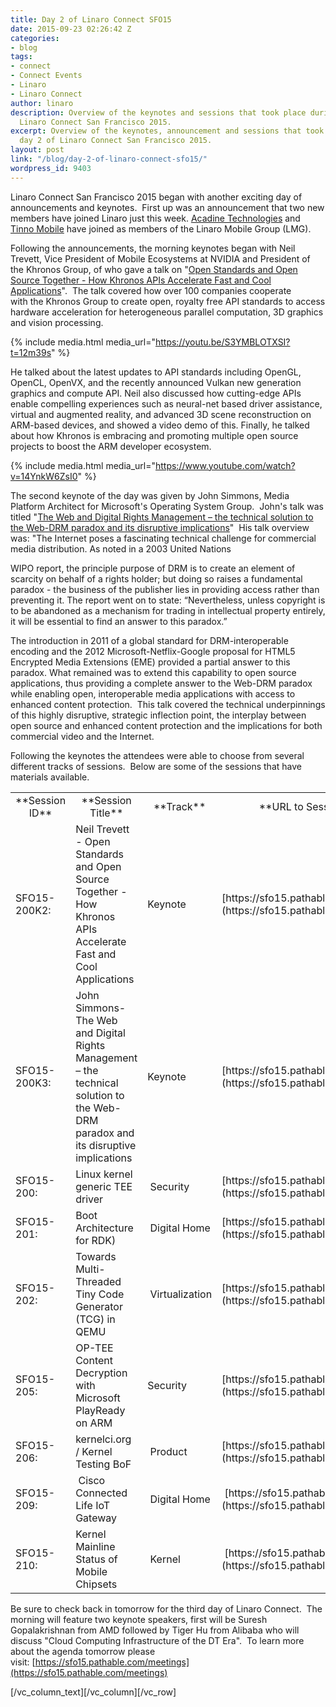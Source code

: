 ```yaml
---
title: Day 2 of Linaro Connect SFO15
date: 2015-09-23 02:26:42 Z
categories:
- blog
tags:
- connect
- Connect Events
- Linaro
- Linaro Connect
author: linaro
description: Overview of the keynotes and sessions that took place during day 2 of
  Linaro Connect San Francisco 2015.
excerpt: Overview of the keynotes, announcement and sessions that took place during
  day 2 of Linaro Connect San Francisco 2015.
layout: post
link: "/blog/day-2-of-linaro-connect-sfo15/"
wordpress_id: 9403
---
```


Linaro Connect San Francisco 2015 began with another exciting day of announcements and keynotes.  First up was an announcement that two new members have joined Linaro just this week. [Acadine Technologies](https://youtu.be/S3YMBLOTXSI?t=3m6s) and [Tinno Mobile](https://youtu.be/5viiqYeOATI?t=1h29m16s) have joined as members of the Linaro Mobile Group (LMG).


Following the announcements, the morning keynotes began with Neil Trevett, Vice President of Mobile Ecosystems at NVIDIA and President of the Khronos Group, of who gave a talk on "[Open Standards and Open Source Together - How Khronos APIs Accelerate Fast and Cool Applications](https://youtu.be/S3YMBLOTXSI?t=12m39s)".  The talk covered how over 100 companies cooperate with the Khronos Group to create open, royalty free API standards to access hardware acceleration for heterogeneous parallel computation, 3D graphics and vision processing.

{% include media.html media_url="https://youtu.be/S3YMBLOTXSI?t=12m39s" %}

He talked about the latest updates to API standards including OpenGL, OpenCL, OpenVX, and the recently announced Vulkan new generation graphics and compute API. Neil also discussed how cutting-edge APIs enable compelling experiences such as neural-net based driver assistance, virtual and augmented reality, and advanced 3D scene reconstruction on ARM-based devices, and showed a video demo of this. Finally, he talked about how Khronos is embracing and promoting multiple open source projects to boost the ARM developer ecosystem.

{% include media.html media_url="https://www.youtube.com/watch?v=14YnkW6ZsI0" %}

The second keynote of the day was given by John Simmons, Media Platform Architect for Microsoft's Operating System Group.  John's talk was titled "[The Web and Digital Rights Management – the technical solution to the Web-DRM paradox and its disruptive implications](https://www.youtube.com/watch?v=14YnkW6ZsI0)"  His talk overview was: "The Internet poses a fascinating technical challenge for commercial media distribution. As noted in a 2003 United Nations


WIPO report, the principle purpose of DRM is to create an element of scarcity on behalf of a rights holder; but doing so raises a fundamental paradox - the business of the publisher lies in providing access rather than preventing it. The report went on to state: “Nevertheless, unless copyright is to be abandoned as a mechanism for trading in intellectual property entirely, it will be essential to find an answer to this paradox.”


The introduction in 2011 of a global standard for DRM-interoperable encoding and the 2012 Microsoft-Netflix-Google proposal for HTML5 Encrypted Media Extensions (EME) provided a partial answer to this paradox. What remained was to extend this capability to open source applications, thus providing a complete answer to the Web-DRM paradox while enabling open, interoperable media applications with access to enhanced content protection.  This talk covered the technical underpinnings of this highly disruptive, strategic inflection point, the interplay between open source and enhanced content protection and the implications for both commercial video and the Internet.

Following the keynotes the attendees were able to choose from several different tracks of sessions.  Below are some of the sessions that have materials available.

<table width="1020" class="table responsive-table">
<tbody >
<tr >

<td width="90" style="text-align: center;" markdown="1">
**Session ID**
</td>

<td width="347" style="text-align: center;" markdown="1">
**Session Title**
</td>

<td width="64" style="text-align: center;" markdown="1">
**Track**
</td>

<td width="519" style="text-align: center;" markdown="1">
**URL to Session Information**
</td>
</tr>
<tr >

<td width="90" markdown="1">
SFO15-200K2:
</td>

<td width="347" markdown="1">
Neil Trevett - Open Standards and Open Source Together - How Khronos APIs Accelerate Fast and Cool Applications
</td>

<td width="64" markdown="1">
Keynote
</td>

<td width="519" markdown="1">
[https://sfo15.pathable.com/meetings/302829](https://sfo15.pathable.com/meetings/302829)
</td>
</tr>
<tr >

<td width="90" markdown="1">
SFO15-200K3:
</td>

<td width="347" markdown="1">
John Simmons- The Web and Digital Rights Management – the technical solution to the Web-DRM paradox and its disruptive implications
</td>

<td width="64" markdown="1">
Keynote
</td>

<td width="519" markdown="1">
[https://sfo15.pathable.com/meetings/302830](https://sfo15.pathable.com/meetings/302830)
</td>
</tr>
<tr >

<td width="90" markdown="1">
SFO15-200:
</td>

<td width="347" markdown="1">
Linux kernel generic TEE driver
</td>

<td width="64" markdown="1">
 Security
</td>

<td width="519" markdown="1">
[https://sfo15.pathable.com/meetings/302831](https://sfo15.pathable.com/meetings/302831)
</td>
</tr>
<tr >

<td width="90" markdown="1">
SFO15-201:
</td>

<td width="347" markdown="1">
Boot Architecture for RDK)
</td>

<td width="64" markdown="1">
 Digital Home
</td>

<td width="519" markdown="1">
[https://sfo15.pathable.com/meetings/302832](https://sfo15.pathable.com/meetings/302832)
</td>
</tr>
<tr >

<td width="90" markdown="1">
SFO15-202:
</td>

<td width="347" markdown="1">
Towards Multi-Threaded Tiny Code Generator (TCG) in QEMU
</td>

<td width="64" markdown="1">
 Virtualization
</td>

<td width="519" markdown="1">
[https://sfo15.pathable.com/meetings/302833](https://sfo15.pathable.com/meetings/302833)
</td>
</tr>
<tr >

<td width="90" markdown="1">
SFO15-205:
</td>

<td width="347" markdown="1">
OP-TEE Content Decryption with Microsoft PlayReady on ARM
</td>

<td width="64" markdown="1">
Security
</td>

<td width="519" markdown="1">
[https://sfo15.pathable.com/meetings/302837](https://sfo15.pathable.com/meetings/302837)
</td>
</tr>
<tr >

<td width="90" markdown="1">
SFO15-206:
</td>

<td width="347" markdown="1">
kernelci.org / Kernel Testing BoF
</td>

<td width="64" markdown="1">
 Product
</td>

<td width="519" markdown="1">
[https://sfo15.pathable.com/meetings/302838](https://sfo15.pathable.com/meetings/302838)
</td>
</tr>
<tr >

<td width="90" markdown="1">
SFO15-209:
</td>

<td width="347" markdown="1">
 Cisco Connected Life IoT Gateway
</td>

<td width="64" markdown="1">
 Digital Home
</td>

<td width="519" markdown="1">
 [https://sfo15.pathable.com/meetings/302841](https://sfo15.pathable.com/meetings/302841)
</td>
</tr>
<tr >

<td width="90" markdown="1">
SFO15-210:
</td>

<td width="347" markdown="1">
Kernel Mainline Status of Mobile Chipsets
</td>

<td width="64" markdown="1">
 Kernel
</td>

<td width="519" markdown="1">
 [https://sfo15.pathable.com/meetings/302842](https://sfo15.pathable.com/meetings/302842)
</td>
</tr>
</tbody>
</table>


Be sure to check back in tomorrow for the third day of Linaro Connect.  The morning will feature two keynote speakers, first will be Suresh Gopalakrishnan from AMD followed by Tiger Hu from Alibaba who will discuss "Cloud Computing Infrastructure of the DT Era".  To learn more about the agenda tomorrow please visit: [https://sfo15.pathable.com/meetings](https://sfo15.pathable.com/meetings)


[/vc_column_text][/vc_column][/vc_row]